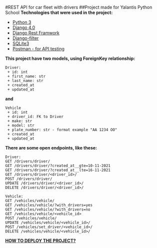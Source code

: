 #REST API for car fleet with drivers
##Project made for Yalantis Python School
__Technologies that were used in the project:__
* [Python 3](https://www.python.org/)
* [Django 4.0](https://www.djangoproject.com/)
* [Django Rest Framwork](https://www.django-rest-framework.org/)
* [Django-filter](https://django-filter.readthedocs.io/en/latest/)
* [SQLite3](https://www.sqlite.org/index.html)
* [Postman - for API testing](https://www.postman.com/)

__This project have two models, using ForeignKey relationship:__
```
Driver:
 + id: int
 + first_name: str
 + last_name: str
 + created_at
 + updated_at
```
__and__
```
Vehicle
 + id: int
 + driver_id: FK to Driver
 + make: str
 + model: str
 + plate_number: str - format example "AA 1234 OO"
 + created_at
 + updated_at
```
__There are some open endpoints, like these:__
```
Driver:
GET /drivers/driver/
GET /drivers/driver/?created_at__gte=10-11-2021
GET /drivers/driver/?created_at__lte=16-11-2021
GET /drivers/driver/<driver_id>/
POST /drivers/driver/
UPDATE /drivers/driver/<driver_id>/
DELETE /drivers/driver/<driver_id>/

Vehicle:
GET /vehicles/vehicle/
GET /vehicles/vehicle/?with_drivers=yes
GET /vehicles/vehicle/?with_drivers=no
GET /vehicles/vehicle/<vehicle_id>
POST /vehicles/vehicle/
UPDATE /vehicles/vehicle/<vehicle_id>/
POST /vehicles/set_driver/<vehicle_id>/
DELETE /vehicles/vehicle/<vehicle_id>/
```
[__HOW TO DEPLOY THE PROJECT?__](https://github.com/savvit/VitaliiSavchuk_Yalantis_Python_School/blob/master/SETUP.md)
